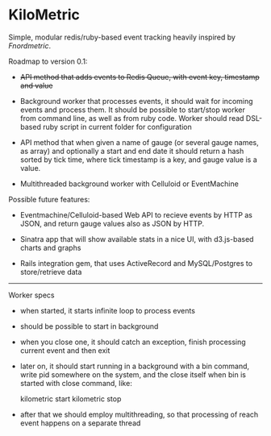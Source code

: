 # KiloMetric

Simple, modular redis/ruby-based event tracking heavily inspired by _Fnordmetric_.

Roadmap to version 0.1:

- ~~API method that adds events to Redis Queue, with event key, timestamp and value~~

- Background worker that processes events, it should wait for incoming events and process them. It should be possible to start/stop worker from command line, as well as from ruby code. Worker should read DSL-based ruby script in current folder for configuration

- API method that when given a name of gauge (or several gauge names, as array) and optionally a start and end date it should return a hash sorted by tick time, where tick timestamp is a key, and gauge value is a value.

- Multithreaded background worker with Celluloid or EventMachine

Possible future features:

- Eventmachine/Celluloid-based Web API to recieve events by HTTP as JSON, and return gauge values also as JSON by HTTP.

- Sinatra app that will show available stats in a nice UI, with d3.js-based charts and graphs

- Rails integration gem, that uses ActiveRecord and MySQL/Postgres to store/retrieve data

---

Worker specs

- when started, it starts infinite loop to process events
- should be possible to start in background
- when you close one, it should catch an exception, finish processing current event and then exit
- later on, it should start running in a background with a bin command, write pid somewhere on the system,
  and the close itself when bin is started with close command, like:

  kilometric start
  kilometric stop

- after that we should employ multithreading, so that processing of reach event happens on a separate thread